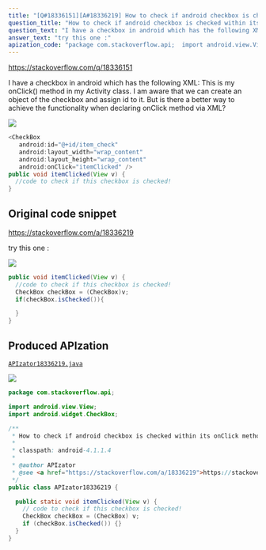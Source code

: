 ```yaml
---
title: "[Q#18336151][A#18336219] How to check if android checkbox is checked within its onClick method (declared in XML)?"
question_title: "How to check if android checkbox is checked within its onClick method (declared in XML)?"
question_text: "I have a checkbox in android which has the following XML: This is my onClick() method in my Activity class. I am aware that we can create an object of the checkbox and assign id to it. But is there a better way to achieve the functionality when declaring onClick method via XML?"
answer_text: "try this one :"
apization_code: "package com.stackoverflow.api;  import android.view.View; import android.widget.CheckBox;  /**  * How to check if android checkbox is checked within its onClick method (declared in XML)?  *  * classpath: android-4.1.1.4  *  * @author APIzator  * @see <a href=\"https://stackoverflow.com/a/18336219\">https://stackoverflow.com/a/18336219</a>  */ public class APIzator18336219 {    public static void itemClicked(View v) {     // code to check if this checkbox is checked!     CheckBox checkBox = (CheckBox) v;     if (checkBox.isChecked()) {}   } }"
---
```


https://stackoverflow.com/q/18336151

I have a checkbox in android which has the following XML:
This is my onClick() method in my Activity class.
I am aware that we can create an object of the checkbox and assign id to it. But is there a better way to achieve the functionality when declaring onClick method via XML?


<div class="code-logo"><img src="/stackoverflow.png" /></div>

```java
<CheckBox
   android:id="@+id/item_check"
   android:layout_width="wrap_content"
   android:layout_height="wrap_content"
   android:onClick="itemClicked" />
public void itemClicked(View v) {
  //code to check if this checkbox is checked!
}
```


## Original code snippet

https://stackoverflow.com/a/18336219

try this one :

<div class="code-logo"><img src="/stackoverflow.png" /></div>

```java
public void itemClicked(View v) {
  //code to check if this checkbox is checked!
  CheckBox checkBox = (CheckBox)v;
  if(checkBox.isChecked()){

  }
}
```

## Produced APIzation

[`APIzator18336219.java`](https://github.com/pasqualesalza/apization/raw/main/data/search/APIzator18336219.java)

<div class="code-logo"><img src="/apizator.png" /></div>

```java
package com.stackoverflow.api;

import android.view.View;
import android.widget.CheckBox;

/**
 * How to check if android checkbox is checked within its onClick method (declared in XML)?
 *
 * classpath: android-4.1.1.4
 *
 * @author APIzator
 * @see <a href="https://stackoverflow.com/a/18336219">https://stackoverflow.com/a/18336219</a>
 */
public class APIzator18336219 {

  public static void itemClicked(View v) {
    // code to check if this checkbox is checked!
    CheckBox checkBox = (CheckBox) v;
    if (checkBox.isChecked()) {}
  }
}

```